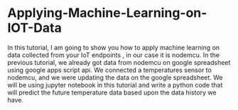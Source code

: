 # Applying-Machine-Learning-on-IOT-Data
In this tutorial, I am going to show you how to apply machine learning on data collected from your IoT endpoints , in our case it is nodemcu. In the previous tutorial, we already got data from nodemcu on google spreadsheet using google apps script api. We connected a temperatures sensor to nodemcu, and we were updating the data on the google spreadsheet.  We will be using jupyter notebook in this tutorial and write a python code that will predict the future temperature data based upon the data history we have.
